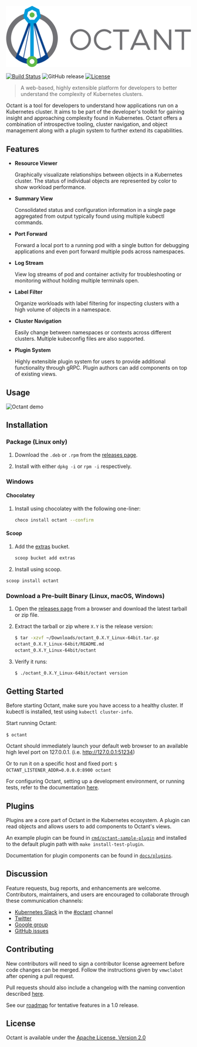 ![Logo][octant-logo]

[![Build Status](https://cloud.drone.io/api/badges/vmware/octant/status.svg)](https://cloud.drone.io/vmware/octant)
![GitHub release](https://img.shields.io/github/release/vmware/octant.svg)
[![License](https://img.shields.io/badge/License-Apache%202.0-blue.svg)](https://opensource.org/licenses/Apache-2.0)

> A web-based, highly extensible platform for developers to better understand the complexity of Kubernetes clusters.

Octant is a tool for developers to understand how applications run on a Kubernetes cluster. It aims to be part of the developer's toolkit for gaining insight and approaching complexity found in Kubernetes. Octant offers a combination of introspective tooling, cluster navigation, and object management along with a plugin system to further extend its capabilities.

## Features

* **Resource Viewer**

    Graphically visualizate relationships between objects in a Kubernetes cluster. The status of individual objects are represented by color to show workload performance.

* **Summary View**

    Consolidated status and configuration information in a single page aggregated from output typically found using multiple kubectl commands.

* **Port Forward**

    Forward a local port to a running pod with a single button for debugging applications and even port forward multiple pods across namespaces.
 
* **Log Stream**

    View log streams of pod and container activity for troubleshooting or monitoring without holding multiple terminals open.

* **Label Filter**

    Organize workloads with label filtering for inspecting clusters with a high volume of objects in a namespace.

* **Cluster Navigation**

   Easily change between namespaces or contexts across different clusters. Multiple kubeconfig files are also supported.

 * **Plugin System**

   Highly extensible plugin system for users to provide additional functionality through gRPC. Plugin authors can add components on top of existing views.

## Usage

![Octant demo](docs/octant-demo.gif)

## Installation

### Package (Linux only)

1. Download the `.deb` or `.rpm` from the [releases page](https://github.com/vmware/octant/releases).

2. Install with either `dpkg -i` or `rpm -i` respectively.

###  Windows

#### Chocolatey

1. Install using chocolatey with the following one-liner:

   ```sh
   choco install octant --confirm
   ```

#### Scoop

1. Add the [extras](https://github.com/lukesampson/scoop-extras) bucket.

   ```sh
   scoop bucket add extras
   ```

 2. Install using scoop.

   ```sh
   scoop install octant
   ```

### Download a Pre-built Binary (Linux, macOS, Windows)

1. Open the [releases page](https://github.com/vmware/octant/releases) from a browser and download the latest tarball or zip file.

2. Extract the tarball or zip where `X.Y` is the release version:

    ```sh
    $ tar -xzvf ~/Downloads/octant_0.X.Y_Linux-64bit.tar.gz
    octant_0.X.Y_Linux-64bit/README.md
    octant_0.X.Y_Linux-64bit/octant
    ```

3. Verify it runs:

    ```sh
    $ ./octant_0.X.Y_Linux-64bit/octant version
    ```

## Getting Started

Before starting Octant, make sure you have access to a healthy cluster. If kubectl is installed, test using `kubectl cluster-info`.

Start running Octant:

`$ octant`

Octant should immediately launch your default web browser to an available high level port on 127.0.0.1. (i.e. http://127.0.0.1:51234)

Or to run it on a specific host and fixed port:
`$ OCTANT_LISTENER_ADDR=0.0.0.0:8900 octant`

For configuring Octant, setting up a development environment, or running tests, refer to the documentation [here](docs/getting-started.md).

## Plugins

Plugins are a core part of Octant in the Kubernetes ecosystem. A plugin can read objects and allows users to add components to Octant's views.

An example plugin can be found in [`cmd/octant-sample-plugin`](cmd/octant-sample-plugin) and installed to the default plugin path with `make install-test-plugin`.

Documentation for plugin components can be found in [`docs/plugins`](docs/plugins).

## Discussion

Feature requests, bug reports, and enhancements are welcome. Contributors, maintainers, and users are encouraged to collaborate through these communication channels:

 - [Kubernetes Slack](http://slack.k8s.io/) in the [#octant](https://kubernetes.slack.com/messages/CM37M9FCG) channel
 - [Twitter](https://twitter.com/projectoctant)
 - [Google group](https://groups.google.com/forum/#!forum/project-octant/)
 - [GitHub issues](https://github.com/vmware/octant/issues)

## Contributing

New contributors will need to sign a contributor license agreement before code changes can be merged. Follow the instructions given by `vmwclabot` after opening a pull request.

Pull requests should also include a changelog with the naming convention described [here](CONTRIBUTING.md).

See our [roadmap](ROADMAP.md) for tentative features in a 1.0 release.

## License

Octant is available under the [Apache License, Version 2.0](LICENSE)

[octant-logo]: /docs/octant-logo.png
